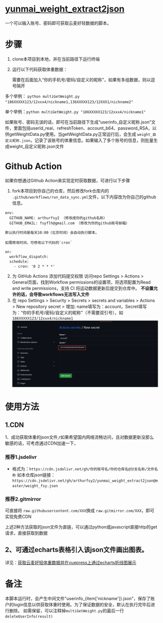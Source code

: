 # [yunmai_weight_extract2json](https://github.com/arthurfsy2/yunmai_weight_extract2json/tree/main)

一个可以输入账号、密码即可获取云麦好轻数据的脚本。

# 步骤

1. clone本项目到本地，并在当前路径下运行终端
2. 运行以下代码获取体重数据：

   需要在后面加入“你的手机号/密码/自定义的昵称”，如果有多组数据，则以逗号隔开

多个举例： `python multiGetWeight.py "186XXXXX123/12xxx4/nickname1,136XXXXX123/12XXX1/nickname2"`

单个举例：`python multiGetWeight.py "186XXXXX123/12xxx4/nickname1"`

如果账号、密码无误的话，即可在当前路径下生成“userinfo_自定义昵称.json”文件，里面包括userId_real、refreshToken、account_b64、password_RSA，以供getWeightData.py使用。当getWeightData.py正常运行后，会生成 `weight_自定义昵称.json`，记录了该账号的体重信息。如果输入了多个账号的信息，则批量生成weight_自定义昵称.json文件

# Github Action

如果你想通过Github Action来实现定时获取数据，可进行以下步骤

1. fork本项目到你自己的仓库，然后修改fork仓库内的 `.github/workflows/run_data_sync.yml`文件，以下内容改为你自己的github信息。

```
env:
  GITHUB_NAME: arthurfsy2 （修改成你的github名称）
  GITHUB_EMAIL: fsyflh@gmail.com （修改为你的github账号邮箱）
```

    默认执行时间是每天10:00（北京时间）会自动执行脚本。

    如需修改时间，可修改以下代码的`cron`

```
on:
  workflow_dispatch:
  schedule:
    - cron: '0 2 * * *'
```

2. 为 GitHub Actions 添加代码提交权限 访问repo  Settings > Actions > General页面，找到Workflow permissions的设置项，将选项配置为Read and write permissions，支持 CI 将运动数据更新后提交到仓库中。
   **不设置允许的话，会导致workflows无法写入文件**
3. 在 repo Settings > Security > Secrets > secrets and variables > Actions  > New repository secret > 增加:
   name填写为：account，Secret填写为：“你的手机号/密码/自定义的昵称”（不需要双引号），如 `186XXXXX123/12xxx4/nickname1`
   ![img](/img/添加变量.png)

# 使用方法

## 1.CDN

1、成功获取体重的json文件,r如果希望国内网络流畅访问，且对数据更新没那么敏感的话，可考虑通过CDN加速一下，

### 推荐1.jsdelivr

* 格式为：`https://cdn.jsdelivr.net/gh/你的账号名/你的仓库名@分支名称/文件名称`
  如本仓库json链接：`https://cdn.jsdelivr.net/gh/arthurfsy2/yunmai_weight_extract2json@master/weight_fsy.json`

### 推荐2.gitmirror

可直接将 `raw.githubusercontent.com/XXX`换成 `raw.gitmirror.com/XXX`，即可实现免费CDN

上述2种方法获取的json文件为直链，可以通过python或javascript直接http的get请求，直接获取到数据

## 2、可通过echarts表格引入该json文件画出图表。

详见：[获取云麦好轻体重数据并在vuepress上通过echarts折线图展示](https://blog.4a1801.life/%E7%BB%8F%E9%AA%8C%E6%80%BB%E7%BB%93/IT%E6%80%BB%E7%BB%93/%E8%8E%B7%E5%8F%96%E4%BA%91%E9%BA%A6%E5%A5%BD%E8%BD%BB%E6%95%B0%E6%8D%AE%E5%B9%B6%E5%9C%A8vuepress%E4%B8%8A%E5%B1%95%E7%A4%BA.html)

# 备注
本脚本运行时，会产生中间文件"userinfo_{item['nickname']}.json"，保存了账户的login信息以供获取体重时使用。为了保证数据的安全，默认在执行完毕后进行删除。
如需保留，可以注释掉`multiGetWeight.py`的最后一行
`deleteUserInfo(result)`